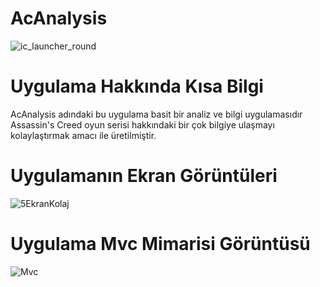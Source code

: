 # AcAnalysis
![ic_launcher_round](https://user-images.githubusercontent.com/60936024/105423582-dbd45280-5c56-11eb-9b11-0dad298b887b.png)

# Uygulama Hakkında Kısa Bilgi

AcAnalysis adındaki bu uygulama basit bir analiz ve bilgi uygulamasıdır Assassin's Creed oyun serisi hakkındaki bir çok bilgiye ulaşmayı kolaylaştırmak amacı ile üretilmiştir.

# Uygulamanın Ekran Görüntüleri 
![5EkranKolaj](https://user-images.githubusercontent.com/60936024/105424813-2060ed80-5c59-11eb-88f0-5f7cee5eb41f.PNG)

# Uygulama Mvc Mimarisi Görüntüsü
![Mvc](https://user-images.githubusercontent.com/60936024/105425038-9feebc80-5c59-11eb-9a02-fcc646be8dbd.PNG)

